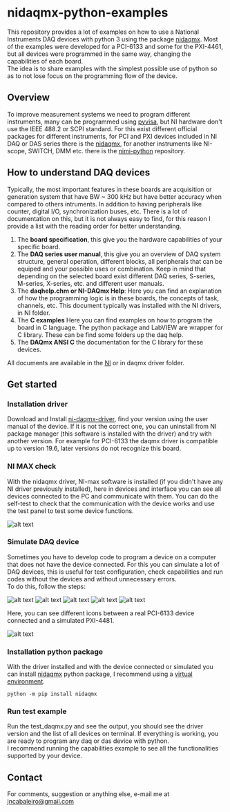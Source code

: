# nidaqmx-python-examples

This repository provides a lot of examples on how to use a National Instruments DAQ devices with python 3 using the package [nidaqmx](https://nidaqmx-python.readthedocs.io/en/latest/). Most of the examples were developed for a PCI-6133 and some for the PXI-4461, but all devices were programmed in the same way, changing the capabilities of each board.   
The idea is to share examples with the simplest possible use of python so as to not lose focus on the programming flow of the device.

## Overview

To improve measurement systems we need to program different instruments, many can be programmed using [pyvisa](https://pyvisa.readthedocs.io/en/latest/), but NI hardware don't use the IEEE 488.2 or SCPI standard. For this exist different official packages for different instruments, for PCI and PXI devices included in NI DAQ or DAS series there is the [nidaqmx](https://nidaqmx-python.readthedocs.io/en/latest/), for another instruments like NI-scope, SWITCH, DMM etc. there is the [nimi-python](https://nimi-python.readthedocs.io/en/master/) repository.
## How to understand DAQ devices

Typically, the most important features in these boards are acquisition or generation system that have BW ~ 300 kHz but have better accuracy when compared to others intruments. In addition to having peripherals like counter, digital I/O, synchronization buses, etc. There is a lot of documentation on this, but it is not always easy to find, for this reason I provide a list with the reading order for better understanding.

1. The **board specification**, this give you the hardware capabilities of your specific board.
2. The **DAQ series user manual**, this give you an overview of DAQ system structure, general operation, different blocks, all peripherals that can be equiped and your possible uses or combination. Keep in mind that depending on the selected board exist different DAQ series, S-series, M-series, X-series, etc. and different user manuals.
4. The **daqhelp.chm or NI-DAQmx Help**: Here you can find an explanation of how the programming logic is in these boards, the concepts of task, channels, etc. This document typically was installed with the NI drivers, in NI folder.
5. The  **C examples** Here you can find examples on how to program the board in C language. The python package and LabVIEW are wrapper for C library. These can be find some folders up the daq help. 
6. The **DAQmx ANSI C** the documentation for the C library for these devices.

All documents are available in the [NI](https://www.ni.com/docs/en-US/) or in daqmx driver folder.

## Get started

### Installation driver
Download and Install [ni-daqmx-driver](https://www.ni.com/es/support/downloads/drivers/download.ni-daq-mx.html#521556), find your version using the user manual of the device. If it is not the correct one, you can uninstall from NI package manager (this software is installed with the driver) and try with another version. For example for PCI-6133 the daqmx driver is compatible up to version 19.6, later versions do not recognize this board.

### NI MAX check
With the nidaqmx driver, NI-max software is installed (if you didn't have any NI driver previously installed), here in devices and interface you can see all devices connected to the PC and communicate with them. You can do the self-test to check that the communication with the device works and use the test panel to test some device functions.

![alt text](https://github.com/juliancabaleiro/nidaqmx-python-examples/blob/main/doc/images/5.png)

### Simulate DAQ device
Sometimes you have to develop code to program a device on a computer that does not have the device connected. For this you can simulate a lot of DAQ devices, this is useful for test configuration, check capabilities and run codes without the devices and without unnecessary errors.  
To do this, follow the steps:  

![alt text](https://github.com/juliancabaleiro/nidaqmx-python-examples/blob/main/doc/images/1.png)
![alt text](https://github.com/juliancabaleiro/nidaqmx-python-examples/blob/main/doc/images/2.png)
![alt text](https://github.com/juliancabaleiro/nidaqmx-python-examples/blob/main/doc/images/3.png)
![alt text](https://github.com/juliancabaleiro/nidaqmx-python-examples/blob/main/doc/images/4.png)
![alt text](https://github.com/juliancabaleiro/nidaqmx-python-examples/blob/main/doc/images/5.png)  

Here, you can see different icons between a real PCI-6133 device connected and a simulated PXI-4481.

![alt text](https://github.com/juliancabaleiro/nidaqmx-python-examples/blob/main/doc/images/simulated%20and%20real.png)

### Installation python package
With the driver installed and with the device connected or simulated you can install [nidaqmx](https://nidaqmx-python.readthedocs.io/en/latest/) python package, I recommend using a [virtual environment](https://docs.python.org/3/library/venv.html).

````shell
python -m pip install nidaqmx
````

### Run test example

Run the test_daqmx.py and see the output, you should see the driver version and the list of all devices on terminal. If everything is working, you are ready to program any daq or das device with python.   
I recommend running the capabilities example to see all the functionalities supported by your device. 

## Contact

For comments, suggestion or anything else, e-mail me at jncabaleiro@gmail.com


